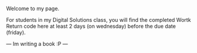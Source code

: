 Welcome to my page.

For students in my Digital Solutions class, you will find the completed Wortk Return code here at least 2 days (on wednesday) before the due date (friday).

— Im writing a book :P —
